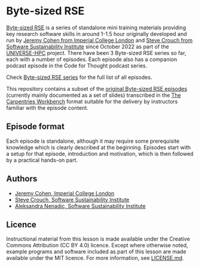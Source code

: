 # Byte-sized RSE

[Byte-sized RSE](https://www.universe-hpc.ac.uk/events/byte-sized-rse/) is a series of standalone mini training materials providing key research software skills in around 1-1.5 hour originally developed and run by [Jeremy Cohen from Imperial College London](https://wp.doc.ic.ac.uk/scg/person/jeremy-cohen/) and [Steve Crouch from Software Sustainability Institute](https://www.software.ac.uk/our-people/steve-crouch) since October 2022 as part of the [UNIVERSE-HPC](https://www.universe-hpc.ac.uk/) project. There have been 3 Byte-sized RSE series so far, each with a number of episodes. Each episode also has a companion podcast episode in the Code for Thought podcast series.

Check [Byte-sized RSE series](https://www.universe-hpc.ac.uk/events/byte-sized-rse/) for the full list of all episodes.

This repository contains a subset of the [original Byte-sized RSE episodes](https://www.universe-hpc.ac.uk/events/byte-sized-rse/) (currently mainly documented as a set of slides) transcribed in the [The Carpentries Workbench][workbench] format suitable for the delivery by instructors familiar with the episode content. 

## Episode format

Each episode is standalone, although it may require some prerequisite knowledge which is clearly described at the beginning. Episodes start with a setup for that episode, introduction and motivation, which is then followed by a practical hands-on part.


## Authors

- [Jeremy Cohen, Imperial College London](https://github.com/jcohen02)
- [Steve Crouch, Software Sustainability Institute](https://github.com/steve-crouch)
- [Aleksandra Nenadic, Software Sustainability Institute](https://github.com/anenadic)

## Licence

Instructional material from this lesson is made available under the Creative Commons Attribution (CC BY 4.0) licence. 
Except where otherwise noted, example programs and software included as part of this lesson are made available under the MIT licence. For more information, see [LICENSE.md](./LICENSE.md).

[workbench]: https://carpentries.github.io/sandpaper-docs/
